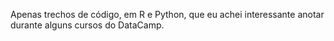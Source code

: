 Apenas trechos de código, em R e Python, que eu achei interessante anotar durante alguns cursos do DataCamp.
